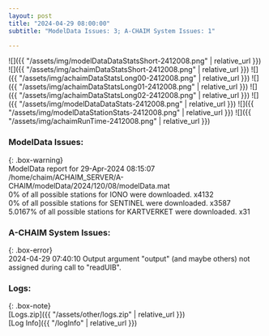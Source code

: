 ```yaml
---
layout: post
title: "2024-04-29 08:00:00"
subtitle: "ModelData Issues: 3; A-CHAIM System Issues: 1"

---
```


![]({{ "/assets/img/modelDataDataStatsShort-2412008.png" | relative_url }})
![]({{ "/assets/img/achaimDataStatsShort-2412008.png" | relative_url }})
![]({{ "/assets/img/achaimDataStatsLong00-2412008.png" | relative_url }})
![]({{ "/assets/img/achaimDataStatsLong01-2412008.png" | relative_url }})
![]({{ "/assets/img/achaimDataStatsLong02-2412008.png" | relative_url }})
![]({{ "/assets/img/modelDataDataStats-2412008.png" | relative_url }})
![]({{ "/assets/img/modelDataStationStats-2412008.png" | relative_url }})
![]({{ "/assets/img/achaimRunTime-2412008.png" | relative_url }})


### ModelData Issues:  
  
{: .box-warning}  
 ModelData report for 29-Apr-2024 08:15:07   
 /home/chaim/ACHAIM_SERVER/A-CHAIM/modelData/2024/120/08/modelData.mat   
 0% of all possible stations for IONO were downloaded. x4132   
 0% of all possible stations for SENTINEL were downloaded. x3587   
 5.0167% of all possible stations for KARTVERKET were downloaded. x31   
  
### A-CHAIM System Issues:  
  
{: .box-error}  
2024-04-29 07:40:10 Output argument "output" (and maybe others) not assigned during call to "readUIB".  

### Logs:  
  
{: .box-note}  
[Logs.zip]({{ "/assets/other/logs.zip" | relative_url }})  
[Log Info]({{ "/logInfo" | relative_url }})  
